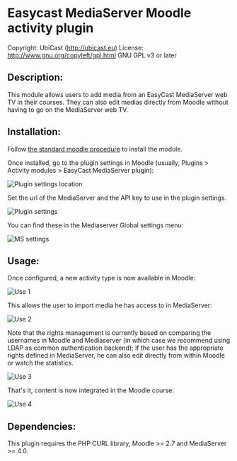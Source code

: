 Easycast MediaServer Moodle activity plugin
===========================================

Copyright: UbiCast (http://ubicast.eu)
License: http://www.gnu.org/copyleft/gpl.html GNU GPL v3 or later


Description:
------------
This module allows users to add media from an EasyCast MediaServer web TV in 
their courses. They can also edit medias directly from Moodle without having 
to go on the MediaServer web TV.


Installation:
-------------

Follow [the standard moodle procedure](https://docs.moodle.org/28/en/Installing_plugins) to install the module.

Once installed, go to the plugin settings in Moodle (usually, Plugins > Activity modules > EasyCast MediaServer plugin): 

![Plugin settings location](http://www.ubicast.eu/medias/downloads/techdocs/lms-integration/moodle/settings1.png)

Set the url of the MediaServer and the API key to use in the plugin settings. 

![Plugin settings](http://www.ubicast.eu/medias/downloads/techdocs/lms-integration/moodle/settings2.png)

You can find these in the Mediaserver Global settings menu:

![MS settings](http://www.ubicast.eu/medias/downloads/techdocs/lms-integration/moodle/settings3.png)

Usage:
------

Once configured, a new activity type is now available in Moodle:

![Use 1](http://www.ubicast.eu/medias/downloads/techdocs/lms-integration/moodle/use1.png)

This allows the user to import media he has access to in MediaServer:

![Use 2](http://www.ubicast.eu/medias/downloads/techdocs/lms-integration/moodle/use2.png)

Note that the rights management is currently based on comparing the usernames in Moodle and Mediaserver (in which case we recommend using LDAP as common authentication backend); if the user has the appropriate rights defined in MediaServer, he can also edit directly from within Moodle or watch the statistics.

![Use 3](http://www.ubicast.eu/medias/downloads/techdocs/lms-integration/moodle/use3.png)

That's it, content is now integrated in the Moodle course:

![Use 4](http://www.ubicast.eu/medias/downloads/techdocs/lms-integration/moodle/use4.png)

Dependencies:
-------------
This plugin requires the PHP CURL library, 
Moodle >= 2.7 and MediaServer >= 4.0.

